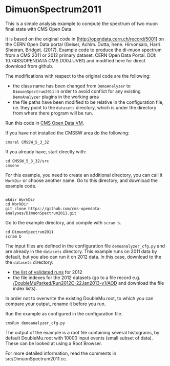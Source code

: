 # DimuonSpectrum2011

This is a simple analysis example to compute the spectrum of two muon final state with CMS Open Data.

It is based on the original code in [http://opendata.cern.ch/record/5001] on the CERN Open Data portal (Geiser, Achim. Dutta, Irene. Hirvonsalo, Harri. Sheeran, Bridget. (2017). Example code to produce the di-muon spectrum from a CMS 2011 or 2012 primary dataset. CERN Open Data Portal. DOI: 10.7483/OPENDATA.CMS.D00J.UVB1) and modified here for direct download from github. 

The modifications with respect to the original code are the following: 
- the class name has been changed from `DemoAnalyzer` to `DimuonSpectrum2011` in order to avoid conflict for any existing `DemoAnalyzer` plugins in the working area
- the file paths have been modified to be relative in the configuration file, i.e. they point to the `datasets` directory, which is under the directory from where there program will be run.

Run this code in [CMS Open Data VM](http://opendata.cern.ch/VM/CMS/2011).

If you have not installed the CMSSW area do the following:
```
cmsrel CMSSW_5_3_32
```
If you already have, start directly with:

```
cd CMSSW_5_3_32/src
cmsenv
```
For this example, you need to create an additional directory, you can call it `WorkDir` or choose another name.
Go to this directory, and download the example code.

```

mkdir WorkDir
cd WorkDir
git clone https://github.com/cms-opendata-analyses/DimuonSpectrum2011.git

```
Go to the example directory, and compile with `scram b`. 

```
cd DimuonSpectrum2011
scram b
```

The input files are defined in the configuration file `demoanalyzer_cfg.py` and are already in the `datasets` directory. This example runs on 2011 data by default, but you also can run it on 2012 data. In this case, download to the the `datasets` directory:
- [the list of validated runs](http://opendata.cern.ch/record/1002) for 2012
- the file indexes for the 2012 datasets (go to a file record e.g. [/DoubleMuParked/Run2012C-22Jan2013-v1/AOD](http://opendata.cern.ch/record/6030) and download the file index lists).

In order not to overwrite the existing DoubleMu.root, to which you can compare your output, rename it before you run.

Run the example as configured in the configuration file. 

```
cmsRun demoanalyzer_cfg.py
```
The output of the example is a root file containing several histograms, by default DoubleMu.root with 10000 input events (small subset of data). These can be looked at using a Root Browser.

For more detailed information, read the comments in src/DimuonSpectrum2011.cc.
